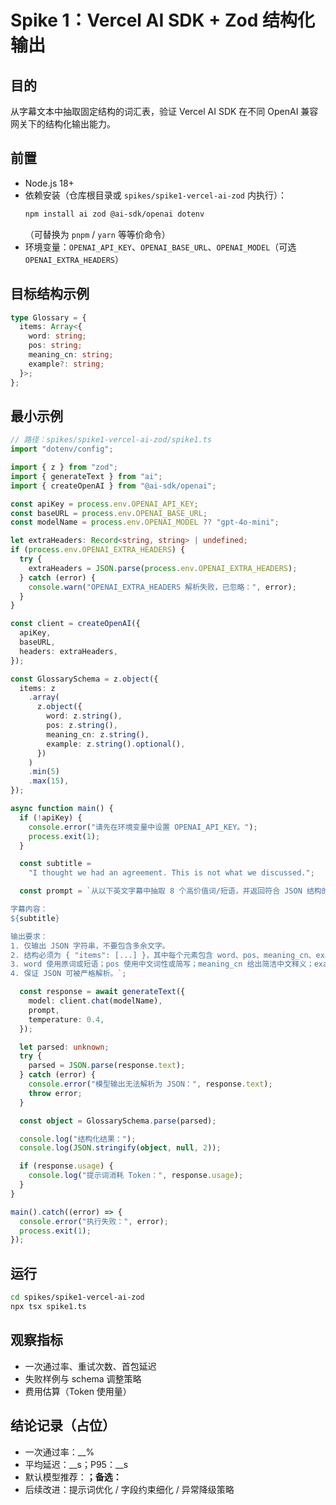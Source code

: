 # Spike 1：Vercel AI SDK + Zod 结构化输出

## 目的
从字幕文本中抽取固定结构的词汇表，验证 Vercel AI SDK 在不同 OpenAI 兼容网关下的结构化输出能力。

## 前置
- Node.js 18+
- 依赖安装（仓库根目录或 `spikes/spike1-vercel-ai-zod` 内执行）：
  ```bash
  npm install ai zod @ai-sdk/openai dotenv
  ```
  （可替换为 `pnpm` / `yarn` 等等价命令）
- 环境变量：`OPENAI_API_KEY`、`OPENAI_BASE_URL`、`OPENAI_MODEL`（可选 `OPENAI_EXTRA_HEADERS`）

## 目标结构示例
```ts
type Glossary = {
  items: Array<{
    word: string;
    pos: string;
    meaning_cn: string;
    example?: string;
  }>;
};
```

## 最小示例
```ts
// 路径：spikes/spike1-vercel-ai-zod/spike1.ts
import "dotenv/config";

import { z } from "zod";
import { generateText } from "ai";
import { createOpenAI } from "@ai-sdk/openai";

const apiKey = process.env.OPENAI_API_KEY;
const baseURL = process.env.OPENAI_BASE_URL;
const modelName = process.env.OPENAI_MODEL ?? "gpt-4o-mini";

let extraHeaders: Record<string, string> | undefined;
if (process.env.OPENAI_EXTRA_HEADERS) {
  try {
    extraHeaders = JSON.parse(process.env.OPENAI_EXTRA_HEADERS);
  } catch (error) {
    console.warn("OPENAI_EXTRA_HEADERS 解析失败，已忽略：", error);
  }
}

const client = createOpenAI({
  apiKey,
  baseURL,
  headers: extraHeaders,
});

const GlossarySchema = z.object({
  items: z
    .array(
      z.object({
        word: z.string(),
        pos: z.string(),
        meaning_cn: z.string(),
        example: z.string().optional(),
      })
    )
    .min(5)
    .max(15),
});

async function main() {
  if (!apiKey) {
    console.error("请先在环境变量中设置 OPENAI_API_KEY。");
    process.exit(1);
  }

  const subtitle =
    "I thought we had an agreement. This is not what we discussed.";

  const prompt = `从以下英文字幕中抽取 8 个高价值词/短语，并返回符合 JSON 结构的词汇表：

字幕内容：
${subtitle}

输出要求：
1. 仅输出 JSON 字符串，不要包含多余文字。
2. 结构必须为 { "items": [...] }，其中每个元素包含 word、pos、meaning_cn、example（可选）。
3. word 使用原词或短语；pos 使用中文词性或简写；meaning_cn 给出简洁中文释义；example 若不存在可省略字段。
4. 保证 JSON 可被严格解析。`;

  const response = await generateText({
    model: client.chat(modelName),
    prompt,
    temperature: 0.4,
  });

  let parsed: unknown;
  try {
    parsed = JSON.parse(response.text);
  } catch (error) {
    console.error("模型输出无法解析为 JSON：", response.text);
    throw error;
  }

  const object = GlossarySchema.parse(parsed);

  console.log("结构化结果：");
  console.log(JSON.stringify(object, null, 2));

  if (response.usage) {
    console.log("提示词消耗 Token：", response.usage);
  }
}

main().catch((error) => {
  console.error("执行失败：", error);
  process.exit(1);
});
```

## 运行
```bash
cd spikes/spike1-vercel-ai-zod
npx tsx spike1.ts
```

## 观察指标
- 一次通过率、重试次数、首包延迟
- 失败样例与 schema 调整策略
- 费用估算（Token 使用量）

## 结论记录（占位）
- 一次通过率：__%
- 平均延迟：__s；P95：__s
- 默认模型推荐：____；备选：____
- 后续改进：提示词优化 / 字段约束细化 / 异常降级策略
